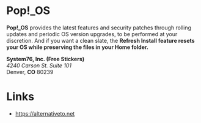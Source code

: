 # Pop!_OS
**Pop!_OS** provides the latest features and security patches through rolling updates and periodic OS version upgrades, to be performed at your discretion. And if you want a clean slate, the **Refresh Install feature resets your OS while preserving the files in your Home folder.**

**System76, Inc. (Free Stickers)**  
*4240 Carson St. Suite 101*  
Denver, **CO** 80239

# Links
- https://alternativeto.net
